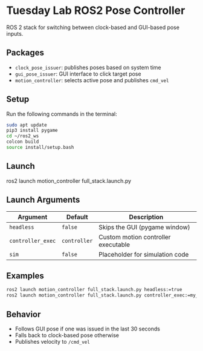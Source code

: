 # Tuesday Lab ROS2 Pose Controller

ROS 2 stack for switching between clock-based and GUI-based pose inputs.

## Packages

- `clock_pose_issuer`: publishes poses based on system time
- `gui_pose_issuer`: GUI interface to click target pose
- `motion_controller`: selects active pose and publishes `cmd_vel`

## Setup

Run the following commands in the terminal:

```bash
sudo apt update
pip3 install pygame
cd ~/ros2_ws
colcon build
source install/setup.bash
```

## Launch

ros2 launch motion_controller full_stack.launch.py

## Launch Arguments

| Argument         | Default     | Description                           |
|------------------|-------------|---------------------------------------|
| `headless`       | `false`     | Skips the GUI (pygame window)         |
| `controller_exec`| `controller`| Custom motion controller executable   |
| `sim`            | `false`     | Placeholder for simulation code       |

## Examples

```bash
ros2 launch motion_controller full_stack.launch.py headless:=true
ros2 launch motion_controller full_stack.launch.py controller_exec:=my_controller
```

## Behavior

- Follows GUI pose if one was issued in the last 30 seconds
- Falls back to clock-based pose otherwise
- Publishes velocity to `/cmd_vel`
